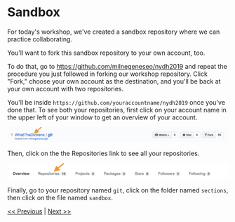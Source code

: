 # Sandbox

For today's workshop, we've created a sandbox repository where we can practice collaborating.

You'll want to fork this sandbox repository to your own account, too.

To do that, go to <https://github.com/milnegeneseo/nydh2019> and repeat the procedure you just followed in forking our workshop repository. Click "Fork," choose your own account as the destination, and you'll be back at your own account with two repositories.

You'll be inside `https://github.com/youraccountname/nydh2019` once you've done that. To see both your repositories, first click on your account name in the upper left of your window to get an overview of your account.

![Click your account name to get an overview of your account](../images/account_name.png)

Then, click on the the Repositories link to see all your repositories.

![Click the Repositories link to see all your repositories](../images/repos.png)

Finally, go to your repository named `git`, click on the folder named `sections`, then click on the file named `sandbox`.

[<< Previous](reposforks.md) | [Next >>](branching.md)
